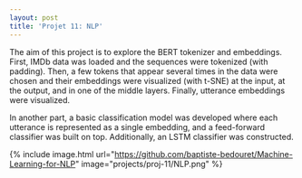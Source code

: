 ```yaml
---
layout: post
title: 'Projet 11: NLP'
---
```


The aim of this project is to explore the BERT tokenizer and embeddings. First, IMDb data was loaded and the sequences were tokenized (with padding). Then, a few tokens that appear several times in the data were chosen and their embeddings were visualized (with t-SNE) at the input, at the output, and in one of the middle layers. Finally, utterance embeddings were visualized.

In another part, a basic classification model was developed where each utterance is represented as a single embedding, and a feed-forward classifier was built on top. Additionally, an LSTM classifier was constructed.


{% include image.html url="https://github.com/baptiste-bedouret/Machine-Learning-for-NLP" image="projects/proj-11/NLP.png" %}
